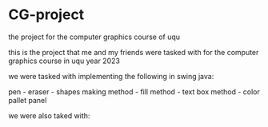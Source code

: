 # CG-project
the project for the computer graphics course of uqu

this is the project that me and my friends were tasked with for the computer graphics course in uqu year 2023 

we were tasked with implementing the following in swing java:

pen - eraser - shapes making method - fill method - text box method - color pallet panel

we were also taked with:

